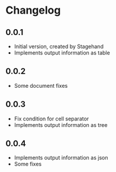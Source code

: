 # Changelog

## 0.0.1

- Initial version, created by Stagehand
- Implements output information as table

## 0.0.2

- Some document fixes

## 0.0.3

- Fix condition for cell separator
- Implements output information as tree

## 0.0.4

- Implements output information as json
- Some fixes